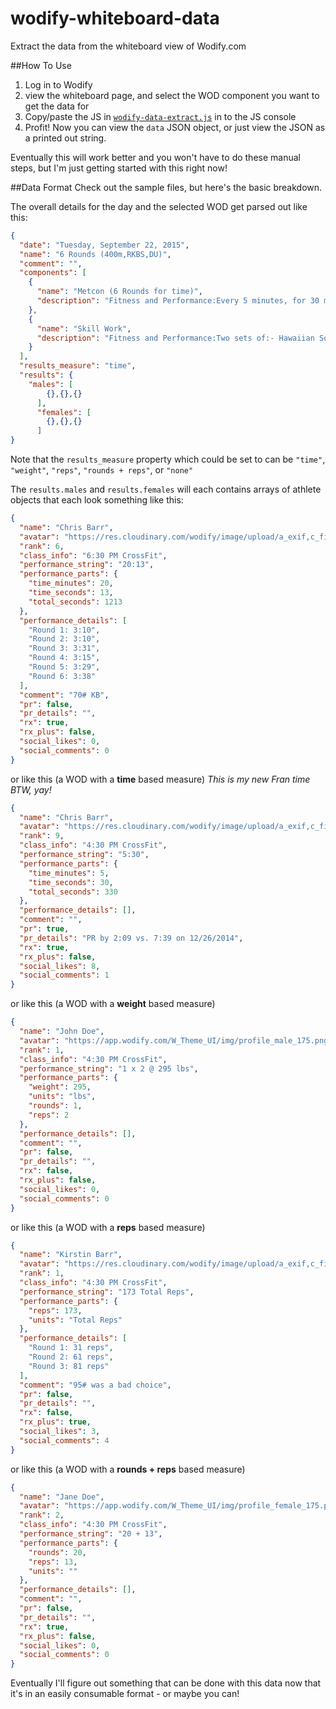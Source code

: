 # wodify-whiteboard-data
Extract the data from the whiteboard view of Wodify.com

##How To Use
1. Log in to Wodify
2. view the whiteboard page, and select the WOD component you want to get the data for
3. Copy/paste the JS in [`wodify-data-extract.js`](https://github.com/chrismbarr/wodify-whiteboard-data/blob/master/wodify-data-extract.js) in to the JS console
4. Profit!  Now you can view the `data` JSON object, or just view the JSON as a printed out string.

Eventually this will work better and you won't have to do these manual steps, but I'm just getting started with this right now!


##Data Format
Check out the sample files, but here's the basic breakdown.  

The overall details for the day and the selected WOD get parsed out like this:
```json
{
  "date": "Tuesday, September 22, 2015",
  "name": "6 Rounds (400m,RKBS,DU)",
  "comment": "",
  "components": [
    {
      "name": "Metcon (6 Rounds for time)",
      "description": "Fitness and Performance:Every 5 minutes, for 30 minutes (6 sets):- Run 400 Meters- 20 Russian Kettlebell Swings (heavy)- 40 Double-Unders *Compare to May, 13th"
    },
    {
      "name": "Skill Work",
      "description": "Fitness and Performance:Two sets of:- Hawaiian Squat* x 90 seconds each side- Seated Side Taps (Russian Twist) x 30 Seconds*https://www.youtube.com/watch?v=Ya7sdSAt1Hg"
    }
  ],
  "results_measure": "time",
  "results": {
    "males": [
	    {},{},{}
	  ],
	  "females": [
	    {},{},{}
	  ]
}
```

Note that the `results_measure` property which could be set to can be `"time"`, `"weight"`, `"reps"`, `"rounds + reps"`, or `"none"`

The  `results.males` and `results.females` will each contains arrays of athlete objects that each look something like this:

```json
{
  "name": "Chris Barr",
  "avatar": "https://res.cloudinary.com/wodify/image/upload/a_exif,c_fill,h_175,q_80,w_1…5930000000/9s9gro_11796439_10100163210183116_1876396668901575280_n_jpg.jpg",
  "rank": 6,
  "class_info": "6:30 PM CrossFit",
  "performance_string": "20:13",
  "performance_parts": {
    "time_minutes": 20,
    "time_seconds": 13,
    "total_seconds": 1213
  },
  "performance_details": [
    "Round 1: 3:10",
    "Round 2: 3:10",
    "Round 3: 3:31",
    "Round 4: 3:15",
    "Round 5: 3:29",
    "Round 6: 3:38"
  ],
  "comment": "70# KB",
  "pr": false,
  "pr_details": "",
  "rx": true,
  "rx_plus": false,
  "social_likes": 0,
  "social_comments": 0
}
```

or like this (a WOD with a **time** based measure) *This is my new Fran time BTW, yay!*
```json
{
  "name": "Chris Barr",
  "avatar": "https://res.cloudinary.com/wodify/image/upload/a_exif,c_fill,h_175,q_80,w_1…5930000000/9s9gro_11796439_10100163210183116_1876396668901575280_n_jpg.jpg",
  "rank": 9,
  "class_info": "4:30 PM CrossFit",
  "performance_string": "5:30",
  "performance_parts": {
    "time_minutes": 5,
    "time_seconds": 30,
    "total_seconds": 330
  },
  "performance_details": [],
  "comment": "",
  "pr": true,
  "pr_details": "PR by 2:09 vs. 7:39 on 12/26/2014",
  "rx": true,
  "rx_plus": false,
  "social_likes": 8,
  "social_comments": 1
}
```

or like this (a WOD with a **weight** based measure)
```json
{
  "name": "John Doe",
  "avatar": "https://app.wodify.com/W_Theme_UI/img/profile_male_175.png?5720",
  "rank": 1,
  "class_info": "4:30 PM CrossFit",
  "performance_string": "1 x 2 @ 295 lbs",
  "performance_parts": {
    "weight": 295,
    "units": "lbs",
    "rounds": 1,
    "reps": 2
  },
  "performance_details": [],
  "comment": "",
  "pr": false,
  "pr_details": "",
  "rx": false,
  "rx_plus": false,
  "social_likes": 0,
  "social_comments": 0
}
```

or like this (a WOD with a **reps** based measure)
```json
{
  "name": "Kirstin Barr",
  "avatar": "https://res.cloudinary.com/wodify/image/upload/a_exif,c_fill,h_175,q_80,w_1…0/85272/635167782670000000/m5x2ux_1175130_797683863816_772894032_n_jpg.jpg",
  "rank": 1,
  "class_info": "4:30 PM CrossFit",
  "performance_string": "173 Total Reps",
  "performance_parts": {
    "reps": 173,
    "units": "Total Reps"
  },
  "performance_details": [
    "Round 1: 31 reps",
    "Round 2: 61 reps",
    "Round 3: 81 reps"
  ],
  "comment": "95# was a bad choice",
  "pr": false,
  "pr_details": "",
  "rx": false,
  "rx_plus": true,
  "social_likes": 3,
  "social_comments": 4
}
```


or like this (a WOD with a **rounds + reps** based measure)
```json
{
  "name": "Jane Doe",
  "avatar": "https://app.wodify.com/W_Theme_UI/img/profile_female_175.png?5720",
  "rank": 2,
  "class_info": "4:30 PM CrossFit",
  "performance_string": "20 + 13",
  "performance_parts": {
    "rounds": 20,
    "reps": 13,
    "units": ""
  },
  "performance_details": [],
  "comment": "",
  "pr": false,
  "pr_details": "",
  "rx": true,
  "rx_plus": false,
  "social_likes": 0,
  "social_comments": 0
}
```

Eventually I'll figure out something that can be done with this data now that it's in an easily consumable format - or maybe you can!